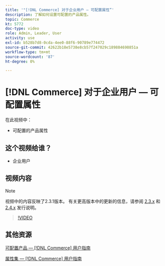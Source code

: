 ```yaml
---
title: '"[!DNL Commerce] 对于企业用户 — 可配置属性”'
description: 了解如何设置可配置的产品属性。
topic: Commerce
kt: 5772
doc-type: video
role: Admin, Leader, User
activity: use
exl-id: b528b7d8-0cda-4ee0-88f6-90789e774472
source-git-commit: 42622b18e5738e8cb57f247029c189884698851a
workflow-type: tm+mt
source-wordcount: '87'
ht-degree: 0%

---
```


# [!DNL Commerce] 对于企业用户 — 可配置属性

在此视频中：

- 可配置的产品属性

## 这个视频给谁？

- 企业用户

## 视频内容

>[!NOTE]
>
>视频中的内容反映了2.3.1版本。 有关更高版本中的更新的信息，请参阅 [ 2.3.x](https://devdocs.magento.com/guides/v2.3/release-notes/bk-release-notes.html) 和 [2.4.x](https://devdocs.magento.com/guides/v2.4/release-notes/bk-release-notes.html) 发行说明。

>[!VIDEO](https://video.tv.adobe.com/v/35957?quality=12&learn=on)

## 其他资源

[可配置产品 —  [!DNL Commerce] 用户指南](https://docs.magento.com/user-guide/catalog/product-create-configurable.html)

[属性集 —  [!DNL Commerce] 用户指南](https://docs.magento.com/user-guide/stores/attribute-sets.html)
